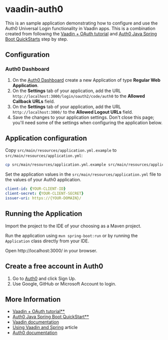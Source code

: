 # vaadin-auth0
This is an sample application demonstrating how to configure and use the Auth0 Universal Login functionality in Vaadin apps. This is a combination created from following the [Vaadin + OAuth tutorial](https://vaadin.com/learn/tutorials/google-login) and [Auth0 Java Spring Boot QuickStarts](https://auth0.com/docs/quickstart/webapp/java-spring-boot) step by step.

## Configuration

### Auth0 Dashboard
1. On the [Auth0 Dashboard](https://manage.auth0.com/#/clients) create a new Application of type **Regular Web Application**.
1. On the **Settings** tab of your application, add the URL `http://localhost:3000/login/oauth2/code/auth0` to the **Allowed Callback URLs** field.
1. On the **Settings** tab of your application, add the URL `http://localhost:3000/` to the **Allowed Logout URLs** field.
1. Save the changes to your application settings. Don't close this page; you'll need some of the settings when configuring the application below.

## Application configuration

Copy `src/main/resources/application.yml.example` to `src/main/resources/application.yml`:

```bash
cp src/main/resources/application.yml.example src/main/resources/application.yml
```

Set the application values in the `src/main/resources/application.yml` file to the values of your Auth0 application.

```yaml
client-id: {YOUR-CLIENT-ID}
client-secret: {YOUR-CLIENT-SECRET}
issuer-uri: https://{YOUR-DOMAIN}/
```

## Running the Application
Import the project to the IDE of your choosing as a Maven project.

Run the application using `mvn spring-boot:run` or by running the `Application` class directly from your IDE.

Open http://localhost:3000/ in your browser.

## Create a free account in Auth0

1. Go to [Auth0](https://auth0.com) and click Sign Up.
2. Use Google, GitHub or Microsoft Account to login.

## More Information

- [Vaadin + OAuth tutorial**](https://vaadin.com/learn/tutorials/google-login)
- [Auth0 Java Spring Boot QuickStart**](https://auth0.com/docs/quickstart/webapp/java-spring-boot)
- [Vaadin documentation](https://vaadin.com/docs)
- [Using Vaadin and Spring](https://vaadin.com/docs/v14/flow/spring/tutorial-spring-basic.html) article
- [Auth0 documentation](https://auth0.com/docs)
